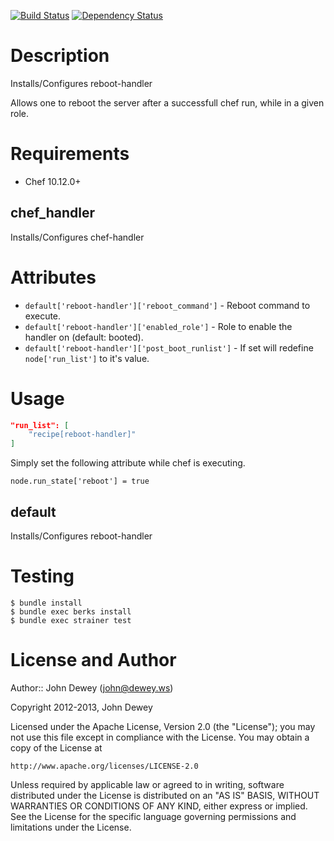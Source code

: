 [![Build Status](https://travis-ci.org/retr0h/cookbook-reboot-handler.png?branch=master)](https://travis-ci.org/retr0h/cookbook-reboot-handler)
[![Dependency Status](https://gemnasium.com/retr0h/cookbook-reboot-handler.png)](https://gemnasium.com/retr0h/cookbook-reboot-handler)

Description
===========

Installs/Configures reboot-handler

Allows one to reboot the server after a successfull chef run, while
in a given role.

Requirements
============

* Chef 10.12.0+

chef_handler
----

Installs/Configures chef-handler

Attributes
==========

* `default['reboot-handler']['reboot_command']` - Reboot command to execute.
* `default['reboot-handler']['enabled_role']` - Role to enable the handler on (default: booted).
* `default['reboot-handler']['post_boot_runlist']` - If set will redefine `node['run_list']` to it's value.

Usage
=====

```json
"run_list": [
    "recipe[reboot-handler]"
]
```

Simply set the following attribute while chef is executing.

    node.run_state['reboot'] = true

default
----

Installs/Configures reboot-handler

Testing
=======

    $ bundle install
    $ bundle exec berks install
    $ bundle exec strainer test

License and Author
==================

Author:: John Dewey (<john@dewey.ws>)

Copyright 2012-2013, John Dewey

Licensed under the Apache License, Version 2.0 (the "License");
you may not use this file except in compliance with the License.
You may obtain a copy of the License at

    http://www.apache.org/licenses/LICENSE-2.0

Unless required by applicable law or agreed to in writing, software
distributed under the License is distributed on an "AS IS" BASIS,
WITHOUT WARRANTIES OR CONDITIONS OF ANY KIND, either express or implied.
See the License for the specific language governing permissions and
limitations under the License.

